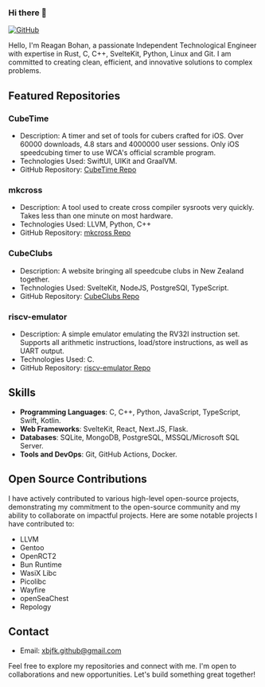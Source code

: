 ### Hi there 👋
[![GitHub](https://img.shields.io/github/followers/xbjfk?label=Follow&style=social)](https://github.com/xbjfk)

Hello, I'm Reagan Bohan, a passionate Independent Technological Engineer with expertise in Rust, C, C++, SvelteKit, Python, Linux and Git. I am committed to creating clean, efficient, and innovative solutions to complex problems.

## Featured Repositories
### CubeTime
- Description: A timer and set of tools for cubers crafted for iOS. Over 60000 downloads, 4.8 stars and 4000000 user sessions. Only iOS speedcubing timer to use WCA's official scramble program.
- Technologies Used: SwiftUI, UIKit and GraalVM.
- GitHub Repository: [CubeTime Repo](https://github.com/CubeStuffs/CubeTime)

### mkcross
- Description: A tool used to create cross compiler sysroots very quickly. Takes less than one minute on most hardware.
- Technologies Used: LLVM, Python, C++
- GitHub Repository: [mkcross Repo](https://github.com/xbjfk/mkcross)

### CubeClubs
- Description: A website bringing all speedcube clubs in New Zealand together.
- Technologies Used: SvelteKit, NodeJS, PostgreSQl, TypeScript.
- GitHub Repository: [CubeClubs Repo](https://github.com/CubeClubsNZ/app)

### riscv-emulator 
- Description: A simple emulator emulating the RV32I instruction set. Supports all arithmetic instructions, load/store instructions, as well as UART output.
- Technologies Used: C.
- GitHub Repository: [riscv-emulator Repo](https://github.com/xbjfk/riscv-emulator)

## Skills
- **Programming Languages**: C, C++, Python, JavaScript, TypeScript, Swift, Kotlin.
- **Web Frameworks**: SvelteKit, React, Next.JS, Flask.
- **Databases**: SQLite, MongoDB, PostgreSQL, MSSQL/Microsoft SQL Server.
- **Tools and DevOps**: Git, GitHub Actions, Docker.

## Open Source Contributions

I have actively contributed to various high-level open-source projects, demonstrating my commitment to the open-source community and my ability to collaborate on impactful projects. Here are some notable projects I have contributed to:
 - LLVM
 - Gentoo
 - OpenRCT2
 - Bun Runtime
 - WasiX Libc
 - Picolibc
 - Wayfire
 - openSeaChest
 - Repology

## Contact
- Email: [xbjfk.github@gmail.com](mailto:xbjfk.github@gmail.com)

Feel free to explore my repositories and connect with me. I'm open to collaborations and new opportunities. Let's build something great together!
<!--
![Contribution graph 3d](profile-3d-contrib/profile-night-rainbow.svg)
-->
